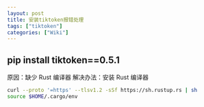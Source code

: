 ```yaml
---
layout: post
title: 安装tiktoken报错处理
tags: ["tiktoken"]
categories: ["Wiki"]
---
```


## pip install tiktoken==0.5.1

原因：缺少 Rust 编译器
解决办法：安装 Rust 编译器

```bash
curl --proto '=https' --tlsv1.2 -sSf https://sh.rustup.rs | sh
source $HOME/.cargo/env
```
